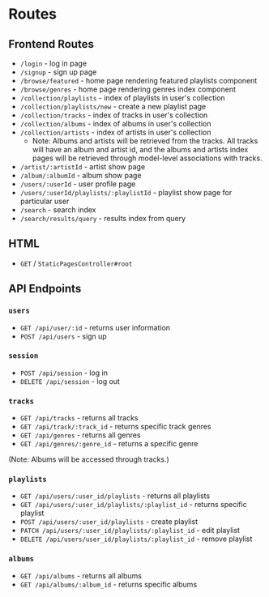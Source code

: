 # Routes

## Frontend Routes

* `/login` - log in page
* `/signup` - sign up page
* `/browse/featured` - home page rendering featured playlists component
* `/browse/genres` - home page rendering genres index component
* `/collection/playlists` - index of playlists in user's collection
* `/collection/playlists/new` - create a new playlist page
* `/collection/tracks` - index of tracks in user's collection
* `/collection/albums` - index of albums in user's collection
* `/collection/artists` - index of artists in user's collection
  * Note: Albums and artists will be retrieved from the tracks. All tracks will have an album and artist id, and the albums and artists index pages will be retrieved through model-level associations with tracks.
* `/artist/:artistId` - artist show page
* `/album/:albumId` - album show page
* `/users/:userId` - user profile page
* `/users/:userId/playlists/:playlistId` - playlist show page for particular user
* `/search` - search index
* `/search/results/query` - results index from query

## HTML

* `GET` / `StaticPagesController#root`

## API Endpoints

### `users`

* `GET /api/user/:id` - returns user information
* `POST /api/users` - sign up

### `session`

* `POST /api/session` - log in
* `DELETE /api/session` - log out

### `tracks`

* `GET /api/tracks` - returns all tracks
* `GET /api/track/:track_id` - returns specific track
  genres
* `GET /api/genres` - returns all genres
* `GET /api/genres/:genre_id` - returns a specific genre

(Note: Albums will be accessed through tracks.)

### `playlists`

* `GET /api/users/:user_id/playlists` - returns all playlists
* `GET /api/users/:user_id/playlists/:playlist_id` - returns specific playlist
* `POST /api/users/:user_id/playlists` - create playlist
* `PATCH /api/users/:user_id/playlists/:playlist_id` - edit playlist
* `DELETE /api/users/user_id/playlists/:playlist_id` - remove playlist

### `albums`

* `GET /api/albums` - returns all albums
* `GET /api/albums/:album_id` - returns specific albums
